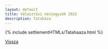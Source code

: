 ```yaml
---
layout: default
title: Választási névjegyzék 2022
description: Tataháza
---
```


{% include settlementHTMLs/Tatahaaza.html %}

[Vissza](./)